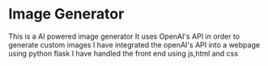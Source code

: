 # Image Generator

This is a AI powered image generator 
It uses OpenAI's API in order to generate custom images 
I have integrated the openAI's API into a webpage using python flask
I have handled the front end using js,html and css 
